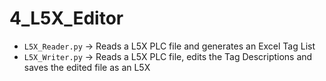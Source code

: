 # 4_L5X_Editor

* ```L5X_Reader.py``` -> Reads a L5X PLC file and generates an Excel Tag List
* ```L5X_Writer.py``` -> Reads a L5X PLC file, edits the Tag Descriptions and saves the edited file as an L5X
